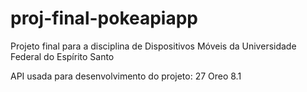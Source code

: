 # proj-final-pokeapiapp
Projeto final para a disciplina de Dispositivos Móveis da Universidade Federal do Espírito Santo

API usada para desenvolvimento do projeto: 27 Oreo 8.1
